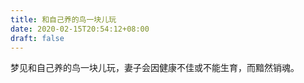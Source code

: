 ```yaml
---
title: 和自己养的鸟一块儿玩
date: 2020-02-15T20:54:12+08:00
draft: false
---
```


梦见和自己养的鸟一块儿玩，妻子会因健康不佳或不能生育，而黯然销魂。
